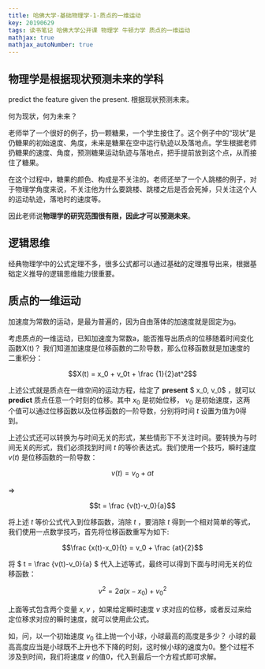 ```yaml
---
title: 哈佛大学-基础物理学-1-质点的一维运动
key: 20190629
tags: 读书笔记 哈佛大学公开课 物理学 牛顿力学 质点的一维运动 
mathjax: true
mathjax_autoNumber: true
---
```


## 物理学是根据现状预测未来的学科

predict the feature given the present. 根据现状预测未来。

何为现状，何为未来？
<!--more-->

老师举了一个很好的例子，扔一颗糖果，一个学生接住了。这个例子中的“现状”是仍糖果的初始速度、角度，未来是糖果在空中运行轨迹以及落地点。学生根据老师扔糖果的速度、角度，预测糖果运动轨迹与落地点，把手提前放到这个点，从而接住了糖果。

在这个过程中，糖果的颜色、构成是不关注的。老师还举了一个人跳楼的例子，对于物理学角度来说，不关注他为什么要跳楼、跳楼之后是否会死掉，只关注这个人的运动轨迹，落地时的速度等。

因此老师说**物理学的研究范围很有限，因此才可以预测未来**。

## 逻辑思维

经典物理学中的公式定理不多，很多公式都可以通过基础的定理推导出来，根据基础定义推导的逻辑思维能力很重要。

## 质点的一维运动

加速度为常数的运动，是最为普遍的，因为自由落体的加速度就是固定为g。

考虑质点的一维运动，已知加速度为常数a，能否推导出质点的位移随着时间变化函数X(t)？
我们知道加速度是位移函数的二阶导数，那么位移函数就是加速度的二重积分：

$$X(t) = x_0 + v_0t + \frac {1}{2}at^2$$ 

上述公式就是质点在一维空间的运动方程，给定了 **present** $ x_0, v_0$ ，就可以 **predict** 质点任意一个时刻的位移。其中 $x_0$ 是初始位移， $v_0$ 是初始速度，这两个值可以通过位移函数以及位移函数的一阶导数，分别将时间 $t$ 设置为值为0得到。

上述公式还可以转换为与时间无关的形式，某些情形下不关注时间。要转换为与时间无关的形式，我们必须找到时间 $t$ 的等价表达式。我们使用一个技巧，瞬时速度 $v(t)$ 是位移函数的一阶导数：

$$v(t) = v_0 + at$$

=>

$$t = \frac {v(t)-v_0}{a}$$

将上述 $t$ 等价公式代入到位移函数，消除 $t$ ，要消除 $t$ 得到一个相对简单的等式，我们使用一点数学技巧，首先将位移函数重写为如下:

$$\frac {x(t)-x_0}{t} = v_0 + \frac {at}{2}$$

将 $ t = \frac {v(t)-v_0}{a} $ 代入上述等式，最终可以得到下面与时间无关的位移函数：

$$v^2 = 2a(x-x_0) + {v_0}^2$$

上面等式包含两个变量 $x,v$ ，如果给定瞬时速度 $v$ 求对应的位移，或者反过来给定位移求对应的瞬时速度，就可以使用此公式。

如，问，以一个初始速度 $v_0$ 往上抛一个小球，小球最高的高度是多少？
小球的最高高度应当是小球既不上升也不下降的时刻，这时候小球的速度为0。整个过程不涉及到时间，我们将速度 $v$ 的值0，代入到最后一个方程式即可求解。
